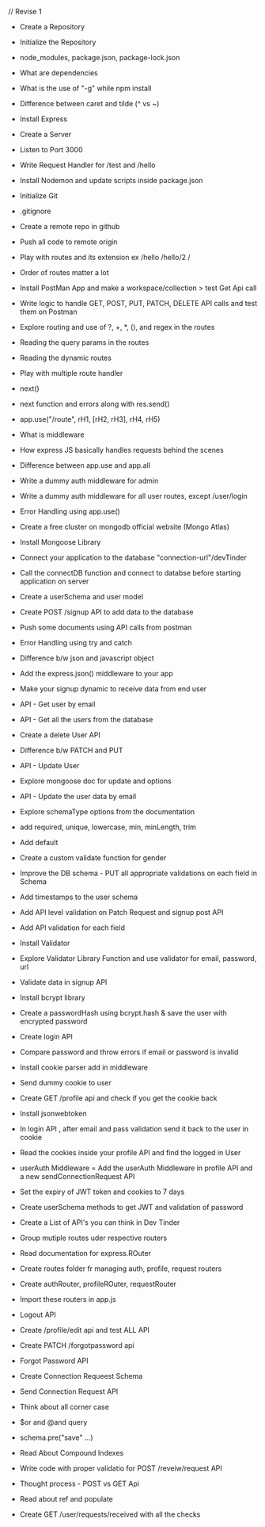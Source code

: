 // Revise 1

- Create a Repository
- Initialize the Repository
- node_modules, package.json, package-lock.json
- What are dependencies
- What is the use of "-g" while npm install
- Difference between caret and tilde (^ vs ~)
- Install Express
- Create a Server
- Listen to Port 3000
- Write Request Handler for /test and /hello
- Install Nodemon and update scripts inside package.json

- Initialize Git 
- .gitignore
- Create a remote repo in github
- Push all code to remote origin

- Play with routes and its extension ex /hello /hello/2 /
- Order of routes matter a lot
- Install PostMan App and make a workspace/collection > test Get Api call
- Write logic to handle GET, POST, PUT, PATCH, DELETE API calls and test them on Postman
- Explore routing and use of ?, +, *, (), and regex in the routes
- Reading the query params  in the routes
- Reading the dynamic routes

- Play with multiple route handler
- next()
- next function and errors along with res.send()
- app.use("/route", rH1, [rH2, rH3], rH4, rH5)
- What is middleware 
- How express JS basically handles requests behind the scenes
- Difference between app.use and app.all
- Write a dummy auth middleware for admin
- Write a dummy auth middleware for all user routes, except /user/login
- Error Handling using app.use()

- Create a free cluster on mongodb official website (Mongo Atlas)
- Install Mongoose Library 
- Connect your application to the database "connection-url"/devTinder
- Call the connectDB function and connect to databse before starting application on server
- Create a userSchema and user model
- Create POST /signup API to add data to the database
- Push some documents using API calls from postman
- Error Handling using try and catch

- Difference b/w json and javascript object
- Add the express.json() middleware to your app
- Make your signup dynamic to receive data from end user
- API - Get user by email
- API - Get all the users from the database
- Create a delete User API
- Difference b/w PATCH and PUT
- API - Update User
- Explore mongoose doc for update and options 
- API - Update the user data by email

- Explore schemaType options from the documentation
- add required, unique, lowercase, min, minLength, trim
- Add default
- Create a custom validate function for gender
- Improve the DB schema - PUT all appropriate validations on each field in Schema
- Add timestamps to the user schema
- Add API level validation on Patch Request and signup post API
- Add API validation for each field
- Install Validator 
- Explore Validator Library Function and use validator for email, password, url 

- Validate data in signup API
- Install bcrypt library
- Create a passwordHash using bcrypt.hash & save the user with encrypted password
- Create login API
- Compare password and throw errors if email or password is invalid

- Install cookie parser add in middleware
- Send dummy cookie to user
- Create GET /profile api and check if you get the cookie back
- Install jsonwebtoken 
- In login API , after email and pass validation send it back to the user in cookie
- Read the cookies inside your profile API and find the logged in User
- userAuth Middleware
= Add the userAuth Middleware in profile API and a new sendConnectionRequest API
- Set the expiry of JWT token and cookies to 7 days 
- Create userSchema methods to get JWT and validation of password

- Create a List of API's you can think in Dev Tinder
- Group mutiple routes uder respective routers
- Read documentation for express.ROuter
- Create routes folder fr managing auth, profile, request routers
- Create authRouter, profileROuter, requestRouter
- Import these routers in app.js
- Logout API 
- Create /profile/edit api and test ALL API
- Create PATCH /forgotpassword api
- Forgot Password API

- Create Connection Requeest Schema
- Send Connection Request API
- Think about all corner case
- $or and @and query 
- schema.pre("save" ...)
- Read About Compound Indexes

- Write code with proper validatio for POST /reveiw/request API
- Thought process - POST vs GET Api
- Read about ref and populate 
- Create GET /user/requests/received with all the checks